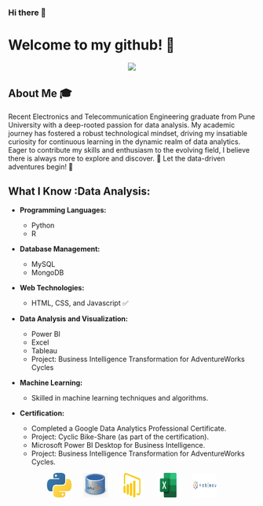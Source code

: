 ### Hi there 👋
# Welcome to my github! 👋

<div align="center">
	<img src="Heading.gif">
</div>


## About Me 🎓

Recent Electronics and Telecommunication Engineering graduate from Pune University with a deep-rooted passion for data analysis. My academic journey has fostered a robust technological mindset, driving my insatiable curiosity for continuous learning in the dynamic realm of data analytics. Eager to contribute my skills and enthusiasm to the evolving field, I believe there is always more to explore and discover. 🧠 Let the data-driven adventures begin! 🚀

## What I Know :Data Analysis:

- **Programming Languages:**
  - Python
  - R
  
- **Database Management:**
  - MySQL
  - MongoDB

- **Web Technologies:**
  - HTML, CSS, and Javascript :white_check_mark:

- **Data Analysis and Visualization:**
  - Power BI
  - Excel
  - Tableau
  - Project: Business Intelligence Transformation for AdventureWorks Cycles

- **Machine Learning:**
   - Skilled in machine learning techniques and algorithms.
   
- **Certification:**
  - Completed a Google Data Analytics Professional Certificate.
  - Project: Cyclic Bike-Share (as part of the certification).
   - Microsoft Power BI Desktop for Business Intelligence.
  - Project: Business Intelligence Transformation for AdventureWorks Cycles.

<div align="center">
  <img src="python.jpeg" width="50" height="50" style="margin-right: 20px;">
  <img src="my sql.jpeg" width="50" height="50" style="margin-right: 20px;">
  <img src="power bi.jpeg" width="50" height="50" style="margin-right: 20px;">
  <img src="excel.jpeg" width="50" height="50" style="margin-right: 20px;">
  <img src="tableau.jpeg" width="50" height="50">
</div>



